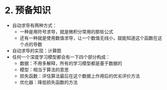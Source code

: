 # 2. 预备知识
- 自动求导有两种方式：
  - 一种是用符号求导，就是微积分常用的那些公式
  - 还有一种就是使用数值求导，让一个数值无线小，就能知道这个函数在这个点的导数
- 自动求导的实现：计算图
- 任何一个深度学习模型都会有一下四个部分构成：
  - 数据：不用多解释，所有的学习模型都是基于数据的
  - 模型：相当于算法的意思
  - 损失函数：评估算法最后在这个数据上作用后的优劣评价方法
  - 优化器：降低损失函数的方法
 